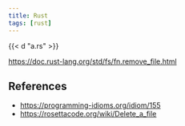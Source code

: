 ```yaml
---
title: Rust
tags: [rust]
---
```


{{< d "a.rs" >}}

<https://doc.rust-lang.org/std/fs/fn.remove_file.html>

## References

- <https://programming-idioms.org/idiom/155>
- <https://rosettacode.org/wiki/Delete_a_file>
